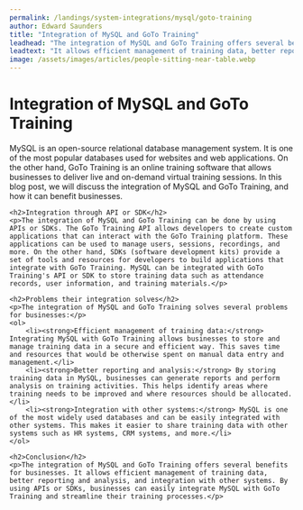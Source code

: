 ```yaml
---
permalink: /landings/system-integrations/mysql/goto-training
author: Edward Saunders
title: "Integration of MySQL and GoTo Training"
leadhead: "The integration of MySQL and GoTo Training offers several benefits for businesses"
leadtext: "It allows efficient management of training data, better reporting and analysis, and integration with other systems. By using APIs or SDKs, businesses can easily integrate MySQL with GoTo Training and streamline their training processes."
image: /assets/images/articles/people-sitting-near-table.webp
---
```

<div class="arttext">	<h1>Integration of MySQL and GoTo Training</h1>
	<p>MySQL is an open-source relational database management system. It is one of the most popular databases used for websites and web applications. On the other hand, GoTo Training is an online training software that allows businesses to deliver live and on-demand virtual training sessions. In this blog post, we will discuss the integration of MySQL and GoTo Training, and how it can benefit businesses.</p>
	
	<h2>Integration through API or SDK</h2>
	<p>The integration of MySQL and GoTo Training can be done by using APIs or SDKs. The GoTo Training API allows developers to create custom applications that can interact with the GoTo Training platform. These applications can be used to manage users, sessions, recordings, and more. On the other hand, SDKs (software development kits) provide a set of tools and resources for developers to build applications that integrate with GoTo Training. MySQL can be integrated with GoTo Training's API or SDK to store training data such as attendance records, user information, and training materials.</p>

	<h2>Problems their integration solves</h2>
	<p>The integration of MySQL and GoTo Training solves several problems for businesses:</p>
	<ol>
		<li><strong>Efficient management of training data:</strong> Integrating MySQL with GoTo Training allows businesses to store and manage training data in a secure and efficient way. This saves time and resources that would be otherwise spent on manual data entry and management.</li>
		<li><strong>Better reporting and analysis:</strong> By storing training data in MySQL, businesses can generate reports and perform analysis on training activities. This helps identify areas where training needs to be improved and where resources should be allocated.</li>
		<li><strong>Integration with other systems:</strong> MySQL is one of the most widely used databases and can be easily integrated with other systems. This makes it easier to share training data with other systems such as HR systems, CRM systems, and more.</li>
	</ol>

	<h2>Conclusion</h2>
	<p>The integration of MySQL and GoTo Training offers several benefits for businesses. It allows efficient management of training data, better reporting and analysis, and integration with other systems. By using APIs or SDKs, businesses can easily integrate MySQL with GoTo Training and streamline their training processes.</p>
</div>